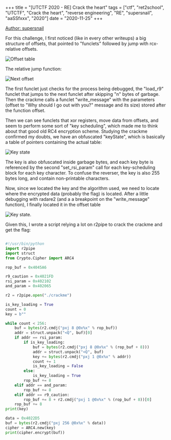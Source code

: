 +++
title = "[UTCTF 2020 - RE] Crack the heart"
tags = ["ctf", "ret2school", "UTCTF", "Crack the heart", "reverse engineering", "RE", "supersnail", "aaSSfxxx", "2020"]
date = "2020-11-25"
+++

[Author: supersnail](http://aassfxxx.infos.st/)

For this challenge, I first noticed (like in every other writeups) a big structure of offsets, that pointed to "funclets" followed by jump with rcx-relative offsets.

![Offset table](http://aassfxxx.infos.st/media/crack-the-heart/offsettbl.png)

The relative jump function:

![Next offset](http://aassfxxx.infos.st/media/crack-the-heart/nextoffset.png)

The first funclet just checks for the process being debugged, the "load_r9" funclet that jumps to the next funclet after skipping "n" bytes of garbage. Then the crackme calls a funclet "write_message" with the parameters (offset to "Why should I go out with you?" message and its size) stored after the function offset.

Then we can see funclets that xor registers, move data from offsets, and seem to perform some sort of "key scheduling", which made me to think about that good old RC4 encryption scheme.
Studying the crackme confirmed my doubts, we have an obfuscated "keyState", which is basically a table of pointers containing the actual table:

![Key state](http://aassfxxx.infos.st/media/crack-the-heart/keystate.png)

The key is also obfuscated inside garbage bytes, and each key byte is referenced by the second "set_rsi_param" call for each key-scheduling block for each key character. To  confuse the reverser, the key is also 255 bytes long, and contain non-printable characters.

Now, since we located the key and the algorithm used, we need to locate where the encrypted data (probably the flag) is located. After a little debugging with radare2 (and a a breakpoint on the "write_message" function), I finally located it in the offset table

![Key state](http://aassfxxx.infos.st/media/crack-the-heart/keyloc.png).

Given this, I wrote a script relying a lot on r2pipe to crack the crackme and get the flag:
```python

#!/usr/bin/python
import r2pipe
import struct
from Crypto.Cipher import ARC4

rop_buf = 0x4045A6

r9_caution = 0x4021FD
rsi_param = 0x402102
and_param = 0x402065

r2 = r2pipe.open("./crackme")

is_key_loading = True
count = 0
key = b""

while count < 256:
    buf = bytes(r2.cmdj("pxj 8 @0x%x" % rop_buf))
    addr = struct.unpack("<Q", buf)[0]
    if addr == rsi_param:
        if is_key_loading:
            buf = bytes(r2.cmdj("pxj 8 @0x%x" % (rop_buf + 8)))
            addr = struct.unpack("<Q", buf)
            key += bytes(r2.cmdj("pxj 1 @0x%x" % addr))
            count += 1
            is_key_loading = False
        else:
            is_key_loading = True
        rop_buf += 8
    elif addr == and_param:
        rop_buf += 8
    elif addr == r9_caution:
        rop_buf += 8 + r2.cmdj("pxj 1 @0x%x" % (rop_buf + 8))[0]
    rop_buf += 8
print(key)

data = 0x4022D5
buf = bytes(r2.cmdj("pxj 256 @0x%x" % data))
cipher = ARC4.new(key)
print(cipher.encrypt(buf))

```

